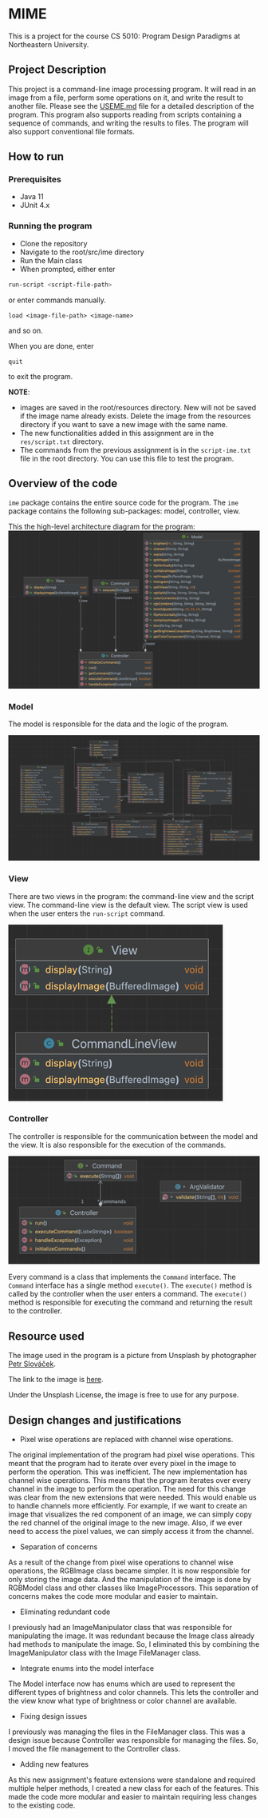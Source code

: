 # MIME

This is a project for the course CS 5010: Program Design Paradigms at Northeastern University.

## Project Description

This project is a command-line image processing program. It will read in an image from a file, perform some operations on it, and write the result to another file.
Please see the [USEME.md](USEME.md) file for a detailed description of the program.
This program also supports reading from scripts containing a sequence of commands, and writing the results to files. The program will also support conventional file formats.

## How to run

### Prerequisites

- Java 11
- JUnit 4.x

### Running the program

- Clone the repository
- Navigate to the root/src/ime directory
- Run the Main class
- When prompted, either enter

```bash
run-script <script-file-path>
```
or enter commands manually.
```
load <image-file-path> <image-name>
```
and so on.


When you are done, enter
```
quit
```
to exit the program.

**NOTE**: 
- images are saved in the root/resources directory. New will not be saved if the image name 
already exists. Delete the image from the resources directory if you want to save a new image with the same name.
- The new functionalities added in this assignment are in the `res/script.txt` directory.
- The commands from the previous assignment is in the `script-ime.txt` file in the root directory. 
  You can use this file to test the program.




## Overview of the code

`ime` package contains the entire source code for the program. The `ime` package contains the following sub-packages:
model, controller, view.

This the high-level architecture diagram for the program:
![MVC](res/MVC.png)

### Model
The model is responsible for the data and the logic of the program.

![Model](res/model.png)


### View
There are two views in the program: the command-line view and the script view. The command-line view is the default view. The script view is used when the user enters the `run-script` command.

![View](res/View.png)

### Controller

The controller is responsible for the communication between the model and the view. It is also responsible for the execution of the commands.

![Controller](res/Controller.png)

Every command is a class that implements the `Command` interface. The `Command` interface has a single method `execute()`. The `execute()` method is called by the controller when the user enters a command. The `execute()` method is responsible for executing the command and returning the result to the controller.




## Resource used
The image used in the program is a picture from Unsplash by photographer [Petr Slováček](https://unsplash.com/@grwood).

The link to the image is [here](https://unsplash.com/photos/a-lighthouse-on-top-of-a-hill-near-the-ocean-YrQuagwtEbM).

Under the Unsplash License, the image is free to use for any purpose.


## Design changes and justifications

- Pixel wise operations are replaced with channel wise operations.

The original implementation of the program had pixel wise operations. This meant that the program had to iterate over every pixel in the image to perform the operation.
This was inefficient. The new implementation has channel wise operations. This means that the program iterates over every channel in the image to perform the operation. 
The need for this change was clear from the new extensions that were needed. This would enable 
us to handle channels more efficiently. For example, if we want to create an image that 
visualizes the red component of an image, we can simply copy the red channel of the original 
image to the new image. Also, if we ever need to access the pixel values, we can simply access 
it from the channel.

- Separation of concerns

As a result of the change from pixel wise operations to channel wise operations, the RGBImage class
became simpler. It is now responsible for only storing the image data. And the manipulation of the
image is done by RGBModel class and other classes like ImageProcessors. This separation of concerns
makes the code more modular and easier to maintain.

- Eliminating redundant code

I previously had an ImageManipulator class that was responsible for manipulating the image. It 
was redundant because the Image class already had methods to manipulate the image. So, I eliminated
this by combining the ImageManipulator class with the Image FileManager class.

- Integrate enums into the model interface

The Model interface now has enums which are used to represent the different types of brightness 
and color channels. This lets the controller and the view know what type of brightness or color
channel are available.

- Fixing design issues

I previously was managing the files in the FileManager class. This was a design issue because
Controller was responsible for managing the files. So, I moved the file management to the Controller
class.

- Adding new features

As this new assignment's feature extensions were standalone and required multiple helper methods,
I created a new class for each of the features. This made the code more modular and easier to 
maintain requiring less changes to the existing code.